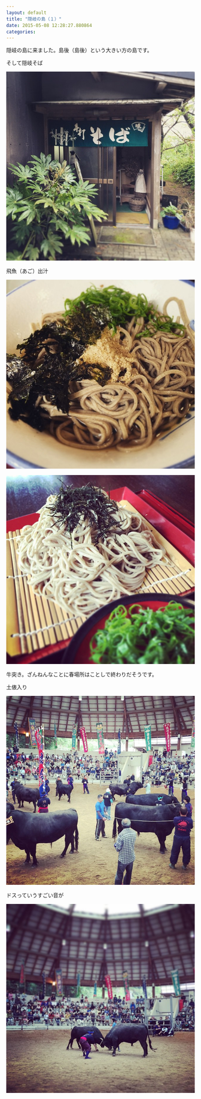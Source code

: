 ```yaml
---
layout: default
title: "隠岐の島（１）"
date: 2015-05-08 12:28:27.880864
categories: 
---
```


隠岐の島に来ました。島後（島後）という大きい方の島です。

そして隠岐そば

![隠岐そば](/assets/images/201505/11208592_901182009925519_1271121102_n.jpg)

飛魚（あご）出汁

![飛魚出汁](/assets/images/201505/11208213_834775896558287_270560964_n.jpg)

![](/assets/images/201505/11208393_1575115079438153_782672387_n.jpg)

牛突き。ざんねんなことに春場所はことしで終わりだそうです。

土俵入り

![牛突き](/assets/images/201505/11190277_1612145862374493_1316943513_n.jpg)

ドスっていうすごい音が

![](/assets/images/201505/11190238_685668868227327_1989195809_n.jpg)


